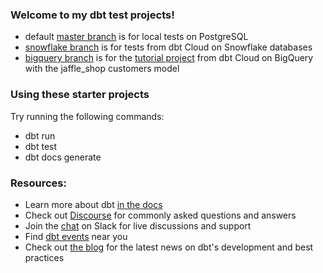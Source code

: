 ### Welcome to my dbt test projects!

- default [master branch](https://github.com/victorcouste/dbt-tests/tree/master) is for local tests on PostgreSQL
- [snowflake branch](https://github.com/victorcouste/dbt-tests/tree/snowflake) is for tests from dbt Cloud on Snowflake databases
- [bigquery branch](https://github.com/victorcouste/dbt-tests/tree/bigquery) is for the [tutorial project](https://docs.getdbt.com/tutorial/setting-up) from dbt Cloud on BigQuery with the jaffle_shop customers model

### Using these starter projects

Try running the following commands:
- dbt run
- dbt test
- dbt docs generate


### Resources:
- Learn more about dbt [in the docs](https://docs.getdbt.com/docs/introduction)
- Check out [Discourse](https://discourse.getdbt.com/) for commonly asked questions and answers
- Join the [chat](http://slack.getdbt.com/) on Slack for live discussions and support
- Find [dbt events](https://events.getdbt.com) near you
- Check out [the blog](https://blog.getdbt.com/) for the latest news on dbt's development and best practices
